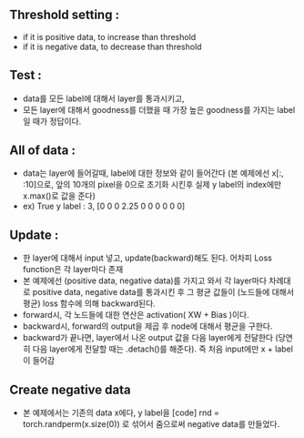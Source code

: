 ## Threshold setting : 
- if it is positive data, to increase than threshold
- if it is negative data, to decrease than threshold

## Test :
- data를 모든 label에 대해서 layer를 통과시키고, 
- 모든 layer에 대해서 goodness를 더했을 때 가장 높은 goodness를 가지는 label일 때가 정답이다.

## All of data :
- data는 layer에 들어갈때, label에 대한 정보와 같이 들어간다 (본 예제에선 x[:, :10]으로, 앞의 10개의 pixel을 0으로 초기화 시킨후 실제 y label의 index에만 x.max()로 값을 준다)
- ex) True y label : 3, [0 0 0 2.25 0 0 0 0 0 0]


## Update :
- 한 layer에 대해서 input 넣고, update(backward)해도 된다. 어차피 Loss function은 각 layer마다 존재
- 본 예제에선 (positive data, negative data)를 가지고 와서 각 layer마다 차례대로 positive data, negative data를 통과시킨 후 그 평균 값들이 (노드들에 대해서 평균) loss 함수에 의해 backward된다.
- forward시, 각 노드들에 대한 연산은 activation( XW + Bias )이다. 
- backward시, forward의 output을 제곱 후 node에 대해서 평균을 구한다. 
- backward가 끝나면, layer에서 나온 output 값을 다음 layer에게 전달한다 (당연히 다음 layer에게 전달할 때는 .detach()를 해준다). 즉 처음 input에만 x + label이 들어감 

## Create negative data
- 본 예제에서는 기존의 data x에다, y label을 [code] rnd = torch.randperm(x.size(0)) 로 섞어서 줌으로써 negative data를 만들었다.